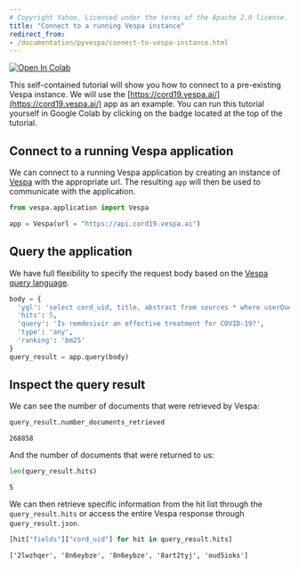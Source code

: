 ```yaml
---
# Copyright Yahoo. Licensed under the terms of the Apache 2.0 license. See LICENSE in the project root.
title: "Connect to a running Vespa instance"
redirect_from:
- /documentation/pyvespa/connect-to-vespa-instance.html
---
```


[![Open In Colab](https://colab.research.google.com/assets/colab-badge.svg)](https://colab.research.google.com/github/vespa-engine/pyvespa/blob/master/docs/sphinx/source/connect-to-vespa-instance.ipynb)

This self-contained tutorial will show you how to connect to a pre-existing Vespa instance.
We will use the [https://cord19.vespa.ai/](https://cord19.vespa.ai/) app as an example.
You can run this tutorial yourself in Google Colab by clicking on the badge located at the top of the tutorial.

## Connect to a running Vespa application

We can connect to a running Vespa application by creating an instance of
[Vespa](https://pyvespa.readthedocs.io/en/latest/reference-api.html#vespa.application.Vespa) with the appropriate url.
The resulting `app` will then be used to communicate with the application.


```python
from vespa.application import Vespa

app = Vespa(url = "https://api.cord19.vespa.ai")
```

## Query the application

We have full flexibility to specify the request body based on the
[Vespa query language](../reference/query-api-reference.html).


```python
body = {
  'yql': 'select cord_uid, title, abstract from sources * where userQuery()',
  'hits': 5,
  'query': 'Is remdesivir an effective treatment for COVID-19?',
  'type': 'any',
  'ranking': 'bm25'
}
query_result = app.query(body)
```

## Inspect the query result

We can see the number of documents that were retrieved by Vespa:


```python
query_result.number_documents_retrieved
```




    268858



And the number of documents that were returned to us:


```python
len(query_result.hits)
```




    5



We can then retrieve specific information from the hit list through the `query_result.hits` or access the entire Vespa response through `query_result.json`.


```python
[hit["fields"]["cord_uid"] for hit in query_result.hits]
```




    ['2lwzhqer', '8n6eybze', '8n6eybze', '8art2tyj', 'oud5ioks']


